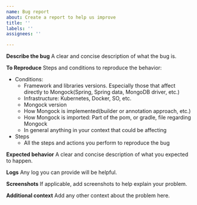 ```yaml
---
name: Bug report
about: Create a report to help us improve
title: ''
labels: ''
assignees: ''

---
```


**Describe the bug**
A clear and concise description of what the bug is.

**To Reproduce**
Steps and conditions to reproduce the behavior:
 - Conditions:
    - Framework and libraries versions. Especially those that affect directly to Mongock(Spring, Spring data, MongoDB driver, etc.)
    - Infrastructure: Kubernetes, Docker, SO, etc.
    - Mongock version
    - How Mongock is implemented(builder or annotation approach, etc.)
    - How Mongock is imported: Part of the pom, or gradle, file regarding Mongock
    - In general anything in your context that could be affecting
 - Steps
    - All the steps and actions you perform to reproduce the bug 

**Expected behavior**
A clear and concise description of what you expected to happen.

**Logs**
Any log you can provide will be helpful.

**Screenshots**
If applicable, add screenshots to help explain your problem.

**Additional context**
Add any other context about the problem here.
